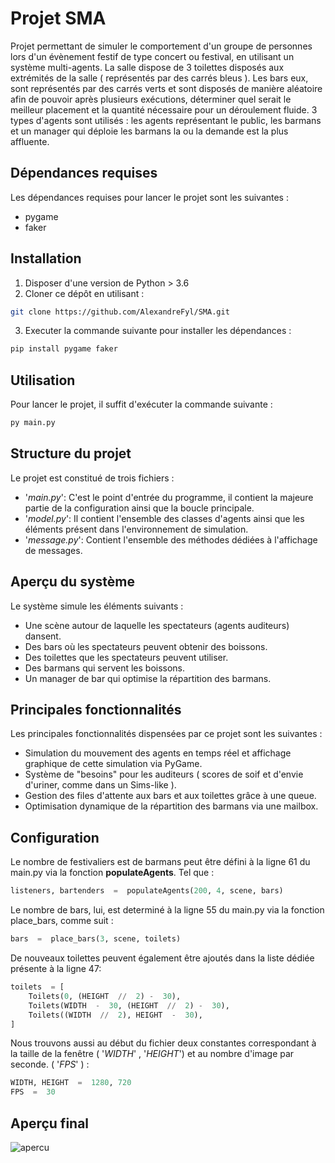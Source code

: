 # Projet SMA

Projet permettant de simuler le comportement d'un groupe de personnes lors d'un évènement festif de type concert ou festival, en utilisant un système multi-agents. La salle dispose de 3 toilettes disposés aux extrémités de la salle ( représentés par des carrés bleus ). Les bars eux, sont représentés par des carrés verts et sont disposés de manière aléatoire afin de pouvoir après plusieurs exécutions, déterminer quel serait le meilleur placement et la quantité nécessaire pour un déroulement fluide.
3 types d'agents sont utilisés : les agents représentant le public, les barmans et un manager qui déploie les barmans la ou la demande est la plus affluente.


## Dépendances requises

Les dépendances requises pour lancer le projet sont les suivantes :

 - pygame
 - faker

## Installation

 1. Disposer d'une version de Python > 3.6
 2. Cloner ce dépôt en utilisant :
  ```bash
git clone https://github.com/AlexandreFyl/SMA.git
```
 3. Executer la commande suivante pour installer les dépendances :
```bash
pip install pygame faker
```

## Utilisation

Pour lancer le projet, il suffit d'exécuter la commande suivante : 
```bash
py main.py
```
## Structure du projet

Le projet est constitué de trois fichiers :

 - '*main.py*': C'est le point d'entrée du programme, il contient la majeure partie de la configuration ainsi que la boucle principale.
 - '*model.py*': Il contient l'ensemble des classes d'agents ainsi que les éléments présent dans l'environnement de simulation.
 - '*message.py*': Contient l'ensemble des méthodes dédiées à l'affichage de messages.

## Aperçu du système

Le système simule les éléments suivants : 

- Une scène autour de laquelle les spectateurs (agents auditeurs) dansent.
- Des bars où les spectateurs peuvent obtenir des boissons.
- Des toilettes que les spectateurs peuvent utiliser.
- Des barmans qui servent les boissons.
- Un manager de bar qui optimise la répartition des barmans.

## Principales fonctionnalités

Les principales fonctionnalités dispensées par ce projet sont les suivantes :

 - Simulation du mouvement des agents en temps réel et affichage graphique de cette simulation via PyGame.
 - Système de "besoins" pour les auditeurs ( scores de soif et d'envie d'uriner, comme dans un Sims-like ).
 - Gestion des files d'attente aux bars et aux toilettes grâce à une queue.
 -  Optimisation dynamique de la répartition des barmans via une mailbox.

## Configuration

Le nombre de festivaliers est de barmans peut être défini à la ligne 61 du main.py via la fonction **populateAgents**. Tel que :
```python
listeners, bartenders  =  populateAgents(200, 4, scene, bars)
```
Le nombre de bars, lui, est determiné à la ligne 55 du main.py via la fonction place_bars, comme suit :
```python
bars  =  place_bars(3, scene, toilets)
```
De nouveaux toilettes peuvent également être ajoutés dans la liste dédiée présente à la ligne 47:
```python
toilets  = [
	Toilets(0, (HEIGHT  //  2) -  30),
	Toilets(WIDTH  -  30, (HEIGHT  //  2) -  30),
	Toilets((WIDTH  //  2), HEIGHT  -  30),
]
```
Nous trouvons aussi au début du fichier deux constantes correspondant à la taille de la fenêtre ( '*WIDTH*' , '*HEIGHT*') et au nombre d'image par seconde. ( '*FPS*' ) :
```python
WIDTH, HEIGHT  =  1280, 720
FPS  =  30
```

## Aperçu final

![apercu](https://i.ibb.co/M2WdYh9/apercu.jpg)
